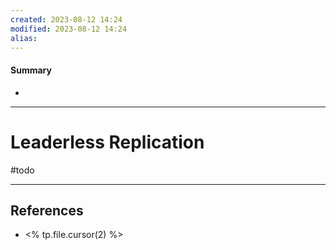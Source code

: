 ```yaml
---
created: 2023-08-12 14:24
modified: 2023-08-12 14:24
alias: 
---
```

#### Summary
+ 

----
# Leaderless Replication

#todo

----

## References
+ <% tp.file.cursor(2) %>